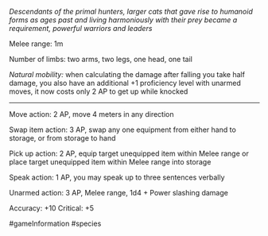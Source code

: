 *Descendants of the primal hunters, larger cats that gave rise to humanoid forms as ages past and living harmoniously with their prey became a requirement, powerful warriors and leaders*

Melee range: 1m

Number of limbs: two arms, two legs, one head, one tail

*Natural mobility:* when calculating the damage after falling you take half damage, you also have an additional +1 proficiency level with unarmed moves, it now costs only 2 AP to get up while knocked

---

Move action: 2 AP, move 4 meters in any direction

Swap item action: 3 AP, swap any one equipment from either hand to storage, or from storage to hand

Pick up action: 2 AP, equip target unequipped item within Melee range or place target unequipped item within Melee range into storage

Speak action: 1 AP, you may speak up to three sentences verbally

Unarmed action: 3 AP, Melee range, 1d4 + Power slashing damage

Accuracy: +10
Critical: +5

#gameInformation #species